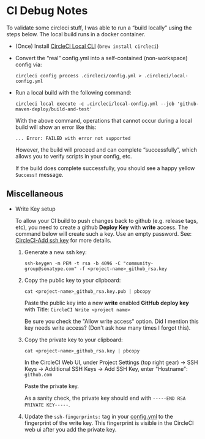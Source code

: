 CI Debug Notes
================
To validate some circleci stuff, I was able to run a “build locally” using the steps below.
The local build runs in a docker container.

  * (Once) Install [CircleCI Local CLI](https://circleci.com/docs/2.0/local-cli/) (`brew install circleci`)

  * Convert the “real” config.yml into a self-contained (non-workspace) config via:

        circleci config process .circleci/config.yml > .circleci/local-config.yml

  * Run a local build with the following command:
          
        circleci local execute -c .circleci/local-config.yml --job 'github-maven-deploy/build-and-test'

    With the above command, operations that cannot occur during a local build will show an error like this:
     
      ```
      ... Error: FAILED with error not supported
      ```
    
      However, the build will proceed and can complete “successfully”, which allows you to verify scripts in your config, etc.
      
      If the build does complete successfully, you should see a happy yellow `Success!` message.

Miscellaneous
-------------

* Write Key setup

  To allow your CI build to push changes back to github (e.g. release tags, etc), you need to create
  a github **Deploy Key** with **write** access. The command below will create such a key. Use an empty password.
  See: [CircleCI-Add ssh key](https://circleci.com/docs/2.0/add-ssh-key/#steps) for more details.
  
  1. Generate a new ssh key:
    
         ssh-keygen -m PEM -t rsa -b 4096 -C "community-group@sonatype.com" -f <project-name>_github_rsa.key
        
  2. Copy the public key to your clipboard:
  
         cat <project-name>_github_rsa.key.pub | pbcopy

     Paste the public key into a new **write** enabled **GitHub deploy key** with Title: `CircleCI Write <project name>`
    
     Be sure you check the "Allow write access" option. 
     Did I mention this key needs write access? (Don't ask how many times I forgot this).
  
  3. Copy the private key to your clipboard:  
        
         cat <project-name>_github_rsa.key | pbcopy        

     In the CircleCI Web UI, under Project Settings (top right gear) -> SSH Keys -> Additional SSH Keys -> Add SSH Key, 
     enter "Hostname": `github.com`
    
     Paste the private key.
        
     As a sanity check, the private key should end with `-----END RSA PRIVATE KEY-----`.
    
  4. Update the `ssh-fingerprints:` tag in your [config.yml](config.yml) to the fingerprint of the write key.
     This fingerprint is visible in the CircleCI web ui after you add the private key.
